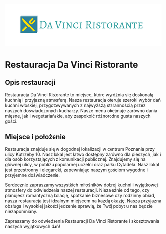 ![logo](img/logo.png)
# Restauracja Da Vinci Ristorante

## Opis restauracji
Restauracja Da Vinci Ristorante to miejsce, które wyróżnia się doskonałą kuchnią i przyjazną atmosferą. Nasza restauracja oferuje szeroki wybór dań kuchni włoskiej, przygotowywanych z najwyższą starannością przez naszych doświadczonych kucharzy. Nasze menu obejmuje zarówno dania mięsne, jak i wegetariańskie, aby zaspokoić różnorodne gusta naszych gości.

## Miejsce i położenie
Restauracja znajduje się w dogodnej lokalizacji w centrum Poznania przy ulicy Kutrzeby 10. Nasz lokal jest łatwo dostępny zarówno dla pieszych, jak i dla osób korzystających z komunikacji publicznej. Znajdujemy się na głównej ulicy, w pobliżu popularnej uczelni oraz parku Cytadela. Nasz lokal jest przestronny i elegancki, zapewniając naszym gościom wygodne i przyjemne doświadczenie.

Serdecznie zapraszamy wszystkich miłośników dobrej kuchni i wyjątkowej atmosfery do odwiedzenia naszej restauracji. Niezależnie od tego, czy planujesz romantyczną kolację, spotkanie biznesowe czy rodzinny obiad, nasza restauracja jest idealnym miejscem na każdą okazję. Nasza przyjazna obsługa i wysokiej jakości jedzenie sprawią, że Twój pobyt u nas będzie niezapomniany.

Zapraszamy do odwiedzenia Restauracji Da Vinci Ristorante i skosztowania naszych wyjątkowych dań!